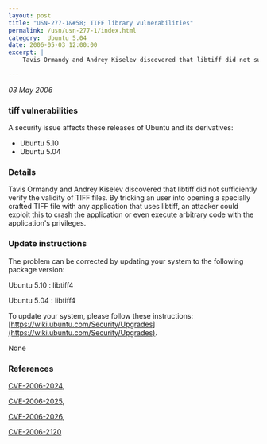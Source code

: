 ```yaml
---
layout: post
title: "USN-277-1&#58; TIFF library vulnerabilities"
permalink: /usn/usn-277-1/index.html
category:  Ubuntu 5.04
date: 2006-05-03 12:00:00
excerpt: |
    Tavis Ormandy and Andrey Kiselev discovered that libtiff did not sufficiently verify the validity of TIFF files. By tricking an user into opening a specially crafted TIFF file with any application that uses libtiff, an attacker could exploit this to crash the application or even execute arbitrary code with the application&#39;s privileges.
    
--- 
```

 
 

*03 May 2006*

### tiff vulnerabilities

A security issue affects these releases of Ubuntu and its derivatives:

* Ubuntu 5.10
* Ubuntu 5.04

### Details

Tavis Ormandy and Andrey Kiselev discovered that libtiff did not sufficiently verify the validity of TIFF files. By tricking an user into opening a specially crafted TIFF file with any application that uses libtiff, an attacker could exploit this to crash the application or even execute arbitrary code with the application&#39;s privileges.

### Update instructions

The problem can be corrected by updating your system to the following package version:

Ubuntu 5.10
 : libtiff4 

Ubuntu 5.04
 : libtiff4 

To update your system, please follow these instructions: [https://wiki.ubuntu.com/Security/Upgrades](https://wiki.ubuntu.com/Security/Upgrades).

None

### References

 
 [CVE-2006-2024](http://people.ubuntu.com/~ubuntu-security/cve/CVE-2006-2024), 

 [CVE-2006-2025](http://people.ubuntu.com/~ubuntu-security/cve/CVE-2006-2025), 

 [CVE-2006-2026](http://people.ubuntu.com/~ubuntu-security/cve/CVE-2006-2026), 

 [CVE-2006-2120](http://people.ubuntu.com/~ubuntu-security/cve/CVE-2006-2120)
 

